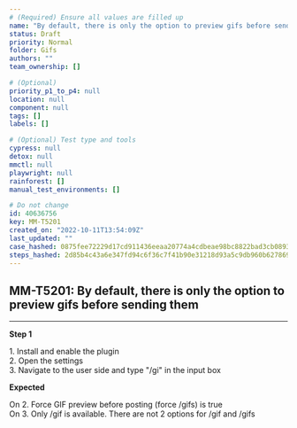 ```yaml
---
# (Required) Ensure all values are filled up
name: "By default, there is only the option to preview gifs before sending them"
status: Draft
priority: Normal
folder: Gifs
authors: ""
team_ownership: []

# (Optional)
priority_p1_to_p4: null
location: null
component: null
tags: []
labels: []

# (Optional) Test type and tools
cypress: null
detox: null
mmctl: null
playwright: null
rainforest: []
manual_test_environments: []

# Do not change
id: 40636756
key: MM-T5201
created_on: "2022-10-11T13:54:09Z"
last_updated: ""
case_hashed: 0875fee72229d17cd911436eeaa20774a4cdbeae98bc8822bad3cb0893edda301626b470197225930880d74faa8a7bb3
steps_hashed: 2d85b4c43a6e347fd94c6f36c7f41b90e31218d93a5c9db960b627869960c21a26dcb933732a61cabd52aedc159569d3
---
```


<!-- (Auto-generated) Based on frontmatter's "key" and "name" -->

## MM-T5201: By default, there is only the option to preview gifs before sending them

---

**Step 1**

1\. Install and enable the plugin\
2\. Open the settings\
3\. Navigate to the user side and type "/gi" in the input box

**Expected**

On 2. Force GIF preview before posting (force /gifs) is true\
On 3. Only /gif is available. There are not 2 options for /gif and /gifs
